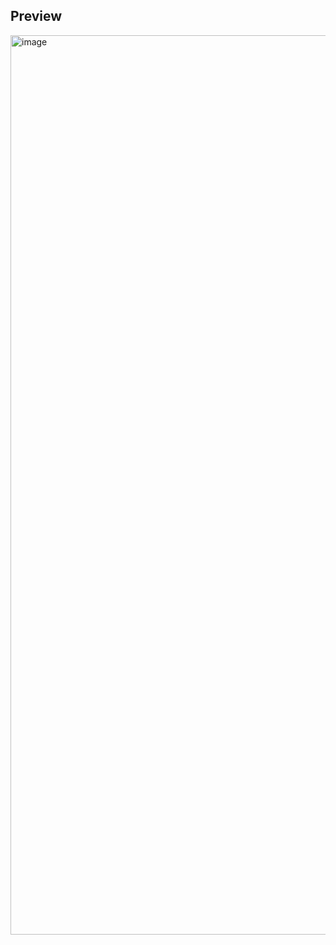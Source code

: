 ## Preview

<img width="1439" alt="image" src="https://github.com/kishanrajput23/Self-Learning/assets/70385488/9c74fc33-1dd0-4f6b-b59a-8257ef7ee4fc">
